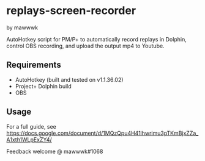 # replays-screen-recorder
by mawwwk

AutoHotkey script for PM/P+ to automatically record replays in Dolphin, control OBS recording, and upload the output mp4 to Youtube.

## Requirements
* AutoHotkey (built and tested on v1.1.36.02)
* Project+ Dolphin build
* OBS

## Usage
For a full guide, see https://docs.google.com/document/d/1MQzQpu4H41lhwrimu3pTKmBjxZZa_A1xth1WLpExZY4/

Feedback welcome @ mawwwk#1068
